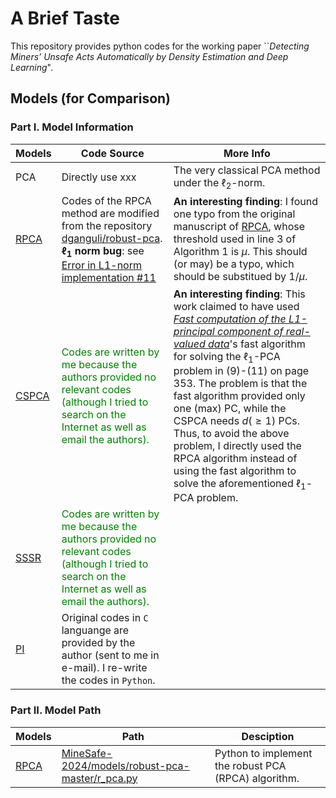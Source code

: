 # A Brief Taste

This repository provides python codes for the working paper ``*Detecting Miners’ Unsafe Acts Automatically by Density Estimation and Deep Learning*".




## Models (for Comparison)

### Part I. Model Information

| Models | Code Source | More Info |
| --- | ----------- | ----------- |
| PCA | Directly use xxx | The very classical PCA method under the $\ell_2$-norm.|
| [RPCA](https://dl.acm.org/doi/abs/10.1145/1970392.1970395) | Codes of the RPCA method are modified from the repository [dganguli/robust-pca](https://github.com/dganguli/robust-pca). **$\ell_1$ norm bug**: see [Error in L1-norm implementation #11](https://github.com/dganguli/robust-pca/issues/11) | **An interesting finding**: I found one typo from the original manuscript of [RPCA](https://dl.acm.org/doi/abs/10.1145/1970392.1970395), whose threshold used in line 3 of Algorithm 1 is $\mu$. This should (or may) be a typo, which should be substitued by $1/\mu$. |
| [CSPCA](https://ieeexplore.ieee.org/document/7372472) | <font color=#008000>Codes are written by me because the authors provided no relevant codes (although I tried to search on the Internet as well as email the authors).</font> | **An interesting finding**: This work claimed to have used [*Fast computation of the L1-principal component of real-valued data*](https://ieeexplore.ieee.org/document/6855164)'s fast algorithm for solving the $\ell_1$-PCA problem in (9)-(11) on page 353. The problem is that the fast algorithm provided only one (max) PC, while the CSPCA needs $d(\geq 1)$ PCs. Thus, to avoid the above problem, I directly used the RPCA algorithm instead of using the fast algorithm to solve the aforementioned $\ell_1$-PCA problem.
| [SSSR](https://ieeexplore.ieee.org/document/8485415) | <font color=#008000>Codes are written by me because the authors provided no relevant codes (although I tried to search on the Internet as well as email the authors).</font> | |
| [PI]() | Original codes in `C` languange are provided by the author (sent to me in e-mail). I re-write the codes in `Python`.| |

### Part II. Model Path

| Models | Path | Desciption |
| --- | ----------- | ----------- |
| [RPCA](https://dl.acm.org/doi/abs/10.1145/1970392.1970395) |[MineSafe-2024/models/robust-pca-master/r_pca.py](MineSafe-2024/models/robust-pca-master/r_pca.py)| Python to implement the robust PCA (RPCA) algorithm. |



